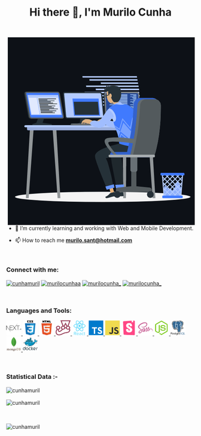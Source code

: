 <h1 align="center">Hi there 👋, I'm Murilo Cunha</h1>

<br>

<p><img align="right" src="https://raw.githubusercontent.com/cunhamuril/cunhamuril/main/animation_500_kxa883sd.gif" alt="cunhamuril" /></p>

- 🌱 I’m currently learning and working with Web and Mobile Development.

- 📫 How to reach me **murilo.sant@hotmail.com**

<br>

<h3 align="left">Connect with me:</h3>
<p align="left">
  <a href="https://www.linkedin.com/in/cunhamuril/" target="_blank" rel="noreferrer"><img align="center"
      src="https://raw.githubusercontent.com/rahuldkjain/github-profile-readme-generator/master/src/images/icons/Social/linked-in-alt.svg"
      alt="cunhamuril" height="30" width="40" /></a>
  <a href="https://www.facebook.com/murilocunhaa/" target="_blank" rel="noreferrer"><img align="center"
      src="https://raw.githubusercontent.com/rahuldkjain/github-profile-readme-generator/master/src/images/icons/Social/facebook.svg"
      alt="murilocunhaa" height="30" width="40" /></a>
  <a href="https://instagram.com/murilocunha_" target="_blank" rel="noreferrer"><img align="center"
      src="https://raw.githubusercontent.com/rahuldkjain/github-profile-readme-generator/master/src/images/icons/Social/instagram.svg"
      alt="murilocunha_" height="30" width="40" /></a>  
 <a href="https://twitter.com/murilocunha_" target="_blank" rel="noreferrer"><img align="center"
      src="https://raw.githubusercontent.com/rahuldkjain/github-profile-readme-generator/master/src/images/icons/Social/twitter.svg"
      alt="murilocunha_" height="30" width="40" /></a>
</p>

<br>

<h3 align="left">Languages and Tools:</h3>
<p align="left"> <a href="https://developer.android.com" target="_blank" rel="noreferrer">  
  <a href="https://nextjs.org/" target="_blank" rel="noreferrer"> 
    <img
      src="https://raw.githubusercontent.com/devicons/devicon/1119b9f84c0290e0f0b38982099a2bd027a48bf1/icons/nextjs/nextjs-original-wordmark.svg" alt="nextjs"
      width="40" 
      height="40" 
      title="NextJS" 
    /> 
  </a>
  <a href="https://www.w3schools.com/css/" target="_blank" rel="noreferrer"> 
    <img
      src="https://raw.githubusercontent.com/devicons/devicon/master/icons/css3/css3-original-wordmark.svg" 
      alt="css3"
      width="40" 
      height="40" 
      title="CSS 3" 
    /> 
  </a>
  <a href="https://www.w3.org/html/" target="_blank" rel="noreferrer"> 
    <img
      src="https://raw.githubusercontent.com/devicons/devicon/master/icons/html5/html5-original-wordmark.svg"
      alt="html5" 
      width="40" 
      height="40" 
      title="HTML 5" 
    /> 
  </a>
  <a href="https://jestjs.io/" target="_blank" rel="noreferrer"> 
    <img
      src="https://raw.githubusercontent.com/devicons/devicon/1119b9f84c0290e0f0b38982099a2bd027a48bf1/icons/jest/jest-plain.svg" 
      alt="Jest" 
      width="40"
      height="40" 
      title="Jest"
    />
  </a>
  <a href="https://reactjs.org/" target="_blank" rel="noreferrer"> 
    <img
      src="https://raw.githubusercontent.com/devicons/devicon/master/icons/react/react-original-wordmark.svg"
      alt="react"
      width="40" 
      height="40"
      title="React"
    />
  </a>
  <a href="https://www.typescriptlang.org/" target="_blank" rel="noreferrer"> 
    <img
      src="https://raw.githubusercontent.com/devicons/devicon/master/icons/typescript/typescript-original.svg"
      alt="typescript" 
      width="40" 
      height="40"
      title="TypeScript"
    />
  </a>
  <a href="https://developer.mozilla.org/docs/Web/JavaScript" target="_blank" rel="noreferrer"> 
    <img
      src="https://raw.githubusercontent.com/devicons/devicon/master/icons/javascript/javascript-original.svg"
      alt="javascript" 
      width="40" 
      height="40"
      title="JavaScript"
    />
  </a>
  <a href="https://storybook.js.org/" target="_blank" rel="noreferrer"> 
    <img
      src="https://raw.githubusercontent.com/devicons/devicon/1119b9f84c0290e0f0b38982099a2bd027a48bf1/icons/storybook/storybook-original.svg"
      alt="storybook" 
      width="40" 
      height="40"
      title="Storybook"
    />
  </a>
  <a href="https://sass-lang.com/" target="_blank" rel="noreferrer"> 
    <img
      src="https://raw.githubusercontent.com/devicons/devicon/1119b9f84c0290e0f0b38982099a2bd027a48bf1/icons/sass/sass-original.svg"
      alt="sass" 
      width="40" 
      height="40"
      title="Sass"
    />
  </a>    
  <a href="https://nodejs.org/" target="_blank" rel="noreferrer"> 
    <img
      src="https://raw.githubusercontent.com/devicons/devicon/1119b9f84c0290e0f0b38982099a2bd027a48bf1/icons/nodejs/nodejs-original.svg"
      alt="nodejs" 
      width="40" 
      height="40"
      title="Node.js"
    />
  </a>
  <a href="https://www.postgresql.org/" target="_blank" rel="noreferrer"> 
    <img
      src="https://raw.githubusercontent.com/devicons/devicon/1119b9f84c0290e0f0b38982099a2bd027a48bf1/icons/postgresql/postgresql-original-wordmark.svg"
      alt="postgresql" 
      width="40" 
      height="40"
      title="PostgreSQL"
    />
  </a>
  <a href="https://www.mongodb.com/" target="_blank" rel="noreferrer"> 
    <img
      src="https://raw.githubusercontent.com/devicons/devicon/1119b9f84c0290e0f0b38982099a2bd027a48bf1/icons/mongodb/mongodb-original-wordmark.svg"
      alt="mongodb" 
      width="40" 
      height="40"
      title="MongoDB"
    />
  </a>
  <a href="https://www.docker.com/" target="_blank" rel="noreferrer"> 
    <img
      src="https://raw.githubusercontent.com/devicons/devicon/1119b9f84c0290e0f0b38982099a2bd027a48bf1/icons/docker/docker-original-wordmark.svg"
      alt="docker" 
      width="40" 
      height="40"
      title="Docker"
    />
  </a>
</p>

<br>

<h3>Statistical Data :-</h3>
<p>
<img align="center"
    src="https://github-readme-stats.vercel.app/api/top-langs?username=cunhamuril&show_icons=true&locale=en&bg_color=0d1117&text_color=ffffff&layout=compact"
    alt="cunhamuril" 
    bg_color=#808080/>
    </p>

<p><img align="center" src="https://github-readme-stats.vercel.app/api?username=cunhamuril&show_icons=true&locale=en&bg_color=0d1117&text_color=ffffff&repo=convoychat"
    alt="cunhamuril" /></p>

<br>

<p><img align="center" src="https://github-readme-streak-stats.herokuapp.com/?user=cunhamuril&theme=dark&background=0d1117&date_format=M%20j%5B%2C%20Y%5D" alt="cunhamuril" /></p>
